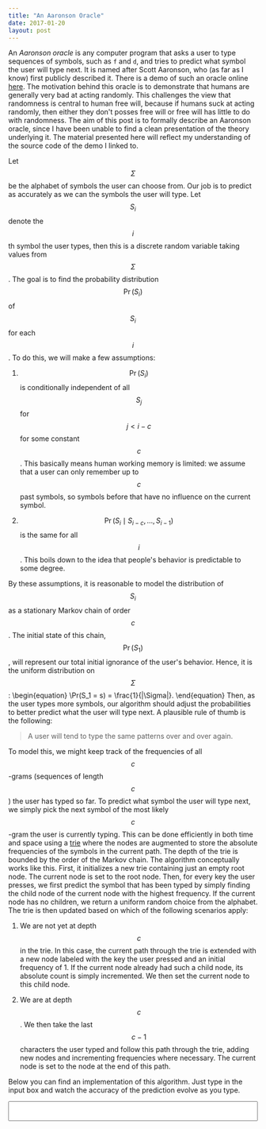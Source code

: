 ```yaml
---
title: "An Aaronson Oracle"
date: 2017-01-20
layout: post
---
```

An *Aaronson oracle* is any computer program that asks a user to type sequences of symbols, such as `f` and `d`, and tries to predict what symbol the user will type next.
It is named after Scott Aaronson, who (as far as I know) first publicly described it. There is a demo of such an oracle online [here](http://people.ischool.berkeley.edu/~nick/aaronson-oracle/).
The motivation behind this oracle is to demonstrate that humans are generally very bad at acting randomly. This challenges the view that randomness is central to human free will, because if humans
suck at acting randomly, then either they don't posses free will or free will has little to do with randomness. The aim of this post is to formally describe an Aaronson oracle, since I have been
unable to find a clean presentation of the theory underlying it. The material presented here will reflect my understanding of the source code of the demo I linked to.

Let $$\Sigma$$ be the alphabet of symbols the user can choose from. Our job is to predict as accurately as we can the symbols the user will type. Let $$S_i$$ denote the $$i$$th symbol the user types,
then this is a discrete random variable taking values from $$\Sigma$$. The goal is to find the probability distribution $$\Pr(S_i)$$ of $$S_i$$ for each $$i$$. To do this, we will make a few assumptions:

1. $$\Pr(S_i)$$ is conditionally independent of all $$S_j$$ for $$j < i - c$$ for some constant $$c$$.
This basically means human working memory is limited: we assume that a user can only remember up to $$c$$ past symbols, so symbols before that have no influence on the current symbol.

2. $$\Pr(S_i \mid S_{i-c}, \dots, S_{i-1})$$ is the same for all $$i$$.
This boils down to the idea that people's behavior is predictable to some degree.

By these assumptions, it is reasonable to model the distribution of $$S_i$$ as a stationary Markov chain of order $$c$$.
The initial state of this chain, $$\Pr(S_1)$$, will represent our total initial ignorance of the user's behavior. Hence, it is the uniform distribution on $$\Sigma$$:
\begin{equation}
    \Pr(S_1 = s) = \frac{1}{|\Sigma|}.
\end{equation}
Then, as the user types more symbols, our algorithm should adjust the probabilities to better predict what the user will type next.
A plausible rule of thumb is the following:

>A user will tend to type the same patterns over and over again.

To model this, we might keep track of the frequencies of all $$c$$-grams (sequences of length $$c$$) the user has typed so far.
To predict what symbol the user will type next, we simply pick the next symbol of the most likely $$c$$-gram the user is currently typing.
This can be done efficiently in both time and space using a [trie](https://en.wikipedia.org/wiki/Trie) where the nodes are augmented to store the absolute frequencies
of the symbols in the current path. The depth of the trie is bounded by the order of the Markov chain. The algorithm conceptually works like this. First, it initializes
a new trie containing just an empty root node. The current node is set to the root node. Then, for every key the user presses, we first predict the symbol that has been typed
by simply finding the child node of the current node with the highest frequency. If the current node has no children, we return a uniform random choice from the alphabet.
The trie is then updated based on which of the following scenarios apply:

1. We are not yet at depth $$c$$ in the trie. In this case, the current path through the trie is extended with a new node labeled with the key the user pressed and an initial frequency of 1.
If the current node already had such a child node, its absolute count is simply incremented. We then set the current node to this child node.

2. We are at depth $$c$$. We then take the last $$c-1$$ characters the user typed and follow this path through the trie, adding new nodes and incrementing frequencies where necessary.
The current node is set to the node at the end of this path.

Below you can find an implementation of this algorithm. Just type in the input box and watch the accuracy of the prediction evolve as you type.

<input id="oracle" style="width: 100%; font-size: 30px">

<div id="stats"></div>

<div id="results"></div>

<script type="text/javascript">
    F_KEY = 102;
    D_KEY = 100;
    ORDER = 5;
    correct = 0;
    wrong = 0;
    gram = [];

    function Node(s, d) {
        this.label = s;
        this.edges = [];
        this.count = 1;
        this.depth = d;
        this.addEdge = function(symbol) {
            if(symbol in this.edges) {
                this.edges[symbol].count++;
            }else{
                this.edges[symbol] = new Node(symbol, this.depth + 1);
            }

            return this.edges[symbol];
        };
        this.predict = function() {
            var prediction = undefined;
            for(edge in this.edges) {
                node = this.edges[edge];
                if(prediction === undefined || prediction.count < node.count) {
                    prediction = node;
                }
            }

            if(prediction === undefined) {
                var p = Math.random();
                if(p <= 0.5) {
                    return "f";
                }else{
                    return "d";
                }
            }else{
                return prediction.label;
            }
        }
        this.find = function(path) {
            console.log(path[this.depth]);
            for(edge in this.edges) {
                if(edge === path[this.depth]) {
                    return this.edges[edge].find(path);
                }
            }

            return this;
        }
    }

    $("#oracle").keypress(function(event) {
        if(event.which == F_KEY || event.which == D_KEY) {
            var prediction = current.predict();
            var key = (event.which == F_KEY) ? "f" : "d";
            current = current.addEdge(key);
            gram.push(key);
            if(current.depth >= ORDER) {
                gram.shift();
                current = trie.find(gram);
                gram = [];
            }

            color = (key === prediction) ? "black" : "red";
            $("#results").prepend("<p style='color: " + color + "'>actual: " + key + "; predicted: " + prediction + "</p>");
            if(key === prediction) {
                correct++;
            }else{
                wrong++;
            }
            acc = Math.round(100 * correct / (correct + wrong));
            $("#stats").text("accuracy: " + acc + "%");
        }

        $("#oracle").val("");
    })

    trie = new Node('', 0);
    current = trie;
</script>